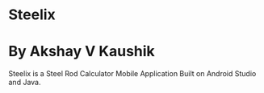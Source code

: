 # Steelix
# By Akshay V Kaushik


Steelix is a Steel Rod Calculator Mobile Application Built on Android Studio and Java.
